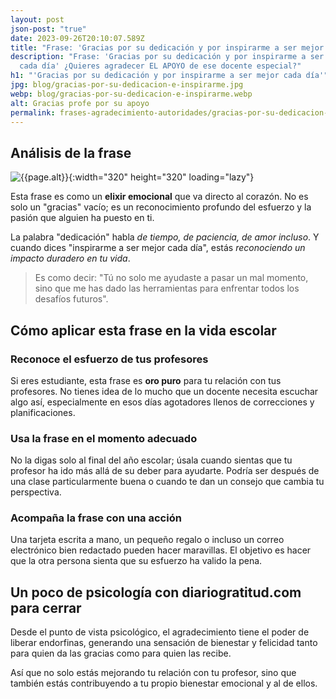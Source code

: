 ```yaml
---
layout: post
json-post: "true"
date: 2023-09-26T20:10:07.589Z
title: "Frase: 'Gracias por su dedicación y por inspirarme a ser mejor cada día'"
description: "Frase: 'Gracias por su dedicación y por inspirarme a ser mejor
  cada día' ¿Quieres agradecer EL APOYO de ese docente especial?"
h1: "'Gracias por su dedicación y por inspirarme a ser mejor cada día'"
jpg: blog/gracias-por-su-dedicacion-e-inspirarme.jpg
webp: blog/gracias-por-su-dedicacion-e-inspirarme.webp
alt: Gracias profe por su apoyo
permalink: frases-agradecimiento-autoridades/gracias-por-su-dedicacion-y-por-inspirarme
---
```

## Análisis de la frase

![{{page.alt}}]({{site.baseurl}}/img/{{page.webp}} "{{page.alt}}"){:width="320" height="320" loading="lazy"}

Esta frase es como un **elixir emocional** que va directo al corazón. No es solo un "gracias" vacío; es un reconocimiento profundo del esfuerzo y la pasión que alguien ha puesto en ti.

La palabra "dedicación" habla *de tiempo, de paciencia, de amor incluso*. Y cuando dices "inspirarme a ser mejor cada día", estás *reconociendo un impacto duradero en tu vida*.

> Es como decir: "Tú no solo me ayudaste a pasar un mal momento, sino que me has dado las herramientas para enfrentar todos los desafíos futuros".

## Cómo aplicar esta frase en la vida escolar

### Reconoce el esfuerzo de tus profesores

Si eres estudiante, esta frase es **oro puro** para tu relación con tus profesores. No tienes idea de lo mucho que un docente necesita escuchar algo así, especialmente en esos días agotadores llenos de correcciones y planificaciones.

### Usa la frase en el momento adecuado

No la digas solo al final del año escolar; úsala cuando sientas que tu profesor ha ido más allá de su deber para ayudarte. Podría ser después de una clase particularmente buena o cuando te dan un consejo que cambia tu perspectiva.

### Acompaña la frase con una acción

Una tarjeta escrita a mano, un pequeño regalo o incluso un correo electrónico bien redactado pueden hacer maravillas. El objetivo es hacer que la otra persona sienta que su esfuerzo ha valido la pena.

## Un poco de psicología con diariogratitud.com para cerrar

Desde el punto de vista psicológico, el agradecimiento tiene el poder de liberar endorfinas, generando una sensación de bienestar y felicidad tanto para quien da las gracias como para quien las recibe.

Así que no solo estás mejorando tu relación con tu profesor, sino que también estás contribuyendo a tu propio bienestar emocional y al de ellos.